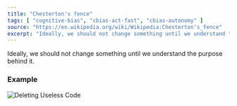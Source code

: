 ```yaml
---
title: "Chesterton's fence"
tags: [ "cognitive-bias", "cbias-act-fast", "cbias-autonomy" ]
source: "https://en.wikipedia.org/wiki/Wikipedia:Chesterton's_fence"
excerpt: "Ideally, we should not change something until we understand the purpose behind it."
---
```


Ideally, we should not change something until we understand the purpose behind it.

### Example

![Deleting Useless Code](https://i.imgur.com/1FcKXFz.gif)

